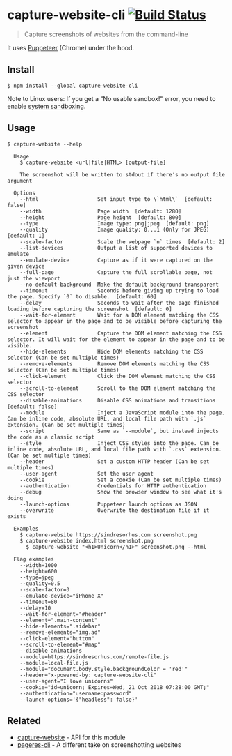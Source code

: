 # capture-website-cli [![Build Status](https://travis-ci.com/sindresorhus/capture-website-cli.svg?branch=master)](https://travis-ci.com/sindresorhus/capture-website-cli)

> Capture screenshots of websites from the command-line

It uses [Puppeteer](https://github.com/GoogleChrome/puppeteer) (Chrome) under the hood.


## Install

```
$ npm install --global capture-website-cli
```

Note to Linux users: If you get a "No usable sandbox!" error, you need to enable [system sandboxing](https://github.com/GoogleChrome/puppeteer/blob/master/docs/troubleshooting.md#setting-up-chrome-linux-sandbox).


## Usage

```
$ capture-website --help

  Usage
    $ capture-website <url|file|HTML> [output-file]

    The screenshot will be written to stdout if there's no output file argument

  Options
    --html                   Set input type to \`html\`  [default: false]
    --width                  Page width  [default: 1280]
    --height                 Page height  [default: 800]
    --type                   Image type: png|jpeg  [default: png]
    --quality                Image quality: 0...1 (Only for JPEG)  [default: 1]
    --scale-factor           Scale the webpage `n` times  [default: 2]
    --list-devices           Output a list of supported devices to emulate
    --emulate-device         Capture as if it were captured on the given device
    --full-page              Capture the full scrollable page, not just the viewport
    --no-default-background  Make the default background transparent
    --timeout                Seconds before giving up trying to load the page. Specify `0` to disable.  [default: 60]
    --delay                  Seconds to wait after the page finished loading before capturing the screenshot  [default: 0]
    --wait-for-element       Wait for a DOM element matching the CSS selector to appear in the page and to be visible before capturing the screenshot
    --element                Capture the DOM element matching the CSS selector. It will wait for the element to appear in the page and to be visible.
    --hide-elements          Hide DOM elements matching the CSS selector (Can be set multiple times)
    --remove-elements        Remove DOM elements matching the CSS selector (Can be set multiple times)
    --click-element          Click the DOM element matching the CSS selector
    --scroll-to-element      Scroll to the DOM element matching the CSS selector
    --disable-animations     Disable CSS animations and transitions  [default: false]
    --module                 Inject a JavaScript module into the page. Can be inline code, absolute URL, and local file path with `.js` extension. (Can be set multiple times)
    --script                 Same as `--module`, but instead injects the code as a classic script
    --style                  Inject CSS styles into the page. Can be inline code, absolute URL, and local file path with `.css` extension. (Can be set multiple times)
    --header                 Set a custom HTTP header (Can be set multiple times)
    --user-agent             Set the user agent
    --cookie                 Set a cookie (Can be set multiple times)
    --authentication         Credentials for HTTP authentication
    --debug                  Show the browser window to see what it's doing
    --launch-options         Puppeteer launch options as JSON
    --overwrite              Overwrite the destination file if it exists

  Examples
    $ capture-website https://sindresorhus.com screenshot.png
    $ capture-website index.html screenshot.png
	  $ capture-website "<h1>Unicorn</h1>" screenshot.png --html

  Flag examples
    --width=1000
    --height=600
    --type=jpeg
    --quality=0.5
    --scale-factor=3
    --emulate-device="iPhone X"
    --timeout=80
    --delay=10
    --wait-for-element="#header"
    --element=".main-content"
    --hide-elements=".sidebar"
    --remove-elements="img.ad"
    --click-element="button"
    --scroll-to-element="#map"
    --disable-animations
    --module=https://sindresorhus.com/remote-file.js
    --module=local-file.js
    --module="document.body.style.backgroundColor = 'red'"
    --header="x-powered-by: capture-website-cli"
    --user-agent="I love unicorns"
    --cookie="id=unicorn; Expires=Wed, 21 Oct 2018 07:28:00 GMT;"
    --authentication="username:password"
    --launch-options='{"headless": false}'
```


## Related

- [capture-website](https://github.com/sindresorhus/capture-website) - API for this module
- [pageres-cli](https://github.com/sindresorhus/pageres-cli) - A different take on screenshotting websites
